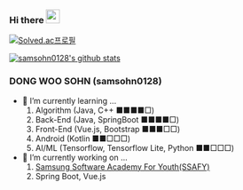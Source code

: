 ### Hi there <img src="https://github.com/dl0312/dl0312/blob/master/hi.gif?raw=true" width="25px">

[![Solved.ac프로필](http://mazassumnida.wtf/api/v2/generate_badge?boj=samsohn0128)](https://solved.ac/samsohn0128)

[![samsohn0128's github stats](https://github-readme-stats.vercel.app/api?username=samsohn0128&theme=gotham)](https://github.com/anuraghazra/github-readme-stats)

<!--
[![Top Langs](https://github-readme-stats.vercel.app/api/top-langs/?username=samsohn0128&layout=compact&theme=gotham)](https://github.com/anuraghazra/github-readme-stats)
-->

### DONG WOO SOHN (samsohn0128)
- 🌱 I’m currently learning ...
    1. Algorithm (Java, C++ ■■■■□)
    2. Back-End (Java, SpringBoot ■■■■□)
    3. Front-End (Vue.js, Bootstrap ■■■□□)
    4. Android (Kotlin ■■□□□)
    5. AI/ML (Tensorflow, Tensorflow Lite, Python ■■□□□)
- 🔭 I’m currently working on ...
    1. [Samsung Software Academy For Youth(SSAFY)](https://www.ssafy.com/ksp/jsp/swp/swpMain.jsp)
    2. Spring Boot, Vue.js
<!--
**samsohn0128/samsohn0128** is a ✨ _special_ ✨ repository because its `README.md` (this file) appears on your GitHub profile.

Here are some ideas to get you started:

- 🔭 I’m currently working on ...
- 🌱 I’m currently learning ...
- 👯 I’m looking to collaborate on ...
- 🤔 I’m looking for help with ...
- 💬 Ask me about ...
- 📫 How to reach me: ...
- 😄 Pronouns: ...
- ⚡ Fun fact: ...
-->
